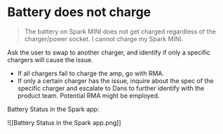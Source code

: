 # Battery does not charge
> The battery on Spark MINI does not get charged regardless of the  charger/power socket. I cannot charge my Spark MINI.

Ask the user to swap to another charger, and identify if only a specific chargers will cause the issue.

-   If all chargers fail to charge the amp, go with RMA. 
-   If only a certain charger has the issue, inquire about the spec of the specific charger and escalate to Dans to further identify with the product team. Potential RMA might be employed.


Battery Status in the Spark app:

![[Battery Status in the Spark app.png]]